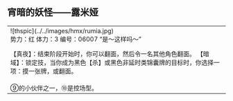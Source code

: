 
宵暗的妖怪——露米娅
----------------------
<table border="0">
<tr><td>
<div id="thsleft">
![thspic](../../images/hmx/rumia.jpg)
</div>
<div id="thsright">
势力：红
体力：3
编号：06007
“是～这样吗～”

【真夜】：结束阶段开始时，你可以翻面，然后令一名其他角色翻面。
【暗域】：锁定技，当你成为黑色【杀】或黑色非延时类锦囊牌的目标时，你选择一项：摸一张牌，或翻面。
</div>
</td></tr>
<tr><td>
⑨的小伙伴之一，⑩是控场型。
</tr></td></table>